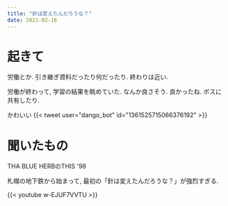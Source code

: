 ```yaml
---
title: "針は変えたんだろうな？"
date: 2021-02-16
---
```


# 起きて
労働とか. 引き継ぎ資料だったり何だったり. 終わりは近い.

労働が終わって, 学習の結果を眺めていた. なんか良さそう. 良かったね. ボスに共有したり.

かわいい
{{< tweet user="dango_bot" id="1361525715066376192" >}}

# 聞いたもの
THA BLUE HERBのTHIS '98

札幌の地下鉄から始まって, 最初の「針は変えたんだろうな？」が強烈すぎる.

{{< youtube w-EJUF7VVTU >}}